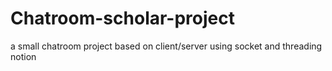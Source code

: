 # Chatroom-scholar-project
a small chatroom project based on client/server using socket and threading notion
